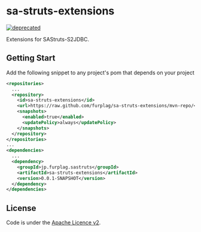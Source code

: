 # sa-struts-extensions
[![deprecated](https://img.shields.io/badge/deprecated-too%20stale%20to%20maintain-red.svg)](https://img.shields.io/badge/deprecated-too%20stale%20to%20maintain-red.svg)

Extensions for SAStruts-S2JDBC.

## Getting Start
Add the following snippet to any project's pom that depends on your project
```xml
<repositories>
  ...
  <repository>
    <id>sa-struts-extensions</id>
    <url>https://raw.github.com/furplag/sa-struts-extensions/mvn-repo/</url>
    <snapshots>
      <enabled>true</enabled>
      <updatePolicy>always</updatePolicy>
    </snapshots>
  </repository>
</repositories>
...
<dependencies>
  ...
  <dependency>
    <groupId>jp.furplag.sastruts</groupId>
    <artifactId>sa-struts-extensions</artifactId>
    <version>0.0.1-SNAPSHOT</version>
  </dependency>
</dependencies>
```

## License
Code is under the [Apache Licence v2](LICENCE).
